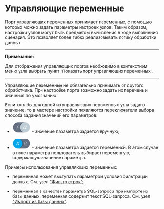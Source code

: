# Управляющие переменные

Порт управляющих переменных принимает переменные, с помощью которых можно задать параметры настроек узлов. Таким образом, настройки узлов могут быть предметом вычисления в ходе выполнения сценария. Это позволяет более гибко реализовывать логику обработки данных. 

-----

**Примечание:**

Для отображения управляющих портов необходимо в контекстном меню узла выбрать пункт "Показать порт управляющих переменных". 

-----

Управляющие переменные не обязательно принимать от другого обработчика. При настройке порта возможно задать их перечень и значения по умолчанию. 

Если хотя бы для одной из управляющих переменных узла задано значение, то в мастере настройки появляются переключатели выбора способа задания значений его параметров:

*  ![](../../media/app/icons/view_types_18/variable_off.svg) - значение параметра задается вручную;

*  ![](../../media/app/icons/view_types_18/variable_on.svg) - значение параметра задается переменной. В этом случае в поле параметра пользователь выбирает переменную, содержащую значение параметра.


Примеры использования управляющих переменных: 

*  переменная может выступать параметром условия фильтрации данных. См. узел ["Фильтр строк"](../../app/processors/transformation/row_filter.md);

*  переменная в качестве параметра SQL-запроса при импорте из базы данных, переменная содержит текст SQL-запроса. См. узел ["Импорт из базы данных"](../../app/integration/import/bd.md).

